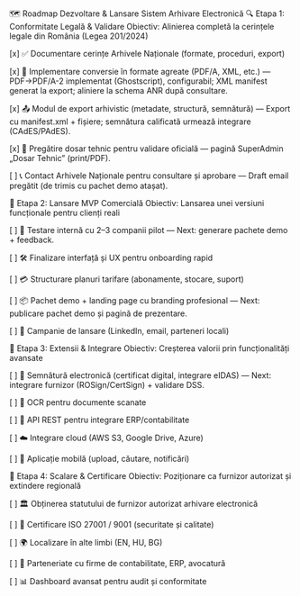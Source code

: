 🗺️ Roadmap Dezvoltare & Lansare Sistem Arhivare Electronică
🔍 Etapa 1: Conformitate Legală & Validare
Obiectiv: Alinierea completă la cerințele legale din România (Legea 201/2024)

[x] ✅ Documentare cerințe Arhivele Naționale (formate, proceduri, export)

[x] 🔧 Implementare conversie în formate agreate (PDF/A, XML, etc.) — PDF→PDF/A-2 implementat (Ghostscript), configurabil; XML manifest generat la export; aliniere la schema ANR după consultare.

[x] 📤 Modul de export arhivistic (metadate, structură, semnătură) — Export cu manifest.xml + fișiere; semnătura calificată urmează integrare (CAdES/PAdES).

[x] 📁 Pregătire dosar tehnic pentru validare oficială — pagină SuperAdmin „Dosar Tehnic” (print/PDF).

[ ] 📞 Contact Arhivele Naționale pentru consultare și aprobare — Draft email pregătit (de trimis cu pachet demo atașat).

🚀 Etapa 2: Lansare MVP Comercială
Obiectiv: Lansarea unei versiuni funcționale pentru clienți reali

[ ] 🧪 Testare internă cu 2–3 companii pilot — Next: generare pachete demo + feedback.

[ ] 🛠️ Finalizare interfață și UX pentru onboarding rapid

[ ] 💳 Structurare planuri tarifare (abonamente, stocare, suport)

[ ] 📦 Pachet demo + landing page cu branding profesional — Next: publicare pachet demo și pagină de prezentare.

[ ] 📣 Campanie de lansare (LinkedIn, email, parteneri locali)

🔗 Etapa 3: Extensii & Integrare
Obiectiv: Creșterea valorii prin funcționalități avansate

[ ] 🔐 Semnătură electronică (certificat digital, integrare eIDAS) — Next: integrare furnizor (ROSign/CertSign) + validare DSS.

[ ] 📲 OCR pentru documente scanate

[ ] 🔄 API REST pentru integrare ERP/contabilitate

[ ] ☁️ Integrare cloud (AWS S3, Google Drive, Azure)

[ ] 📱 Aplicație mobilă (upload, căutare, notificări)

🧭 Etapa 4: Scalare & Certificare
Obiectiv: Poziționare ca furnizor autorizat și extindere regională

[ ] 🏛️ Obținerea statutului de furnizor autorizat arhivare electronică

[ ] 🧾 Certificare ISO 27001 / 9001 (securitate și calitate)

[ ] 🌍 Localizare în alte limbi (EN, HU, BG)

[ ] 🤝 Parteneriate cu firme de contabilitate, ERP, avocatură

[ ] 📊 Dashboard avansat pentru audit și conformitate